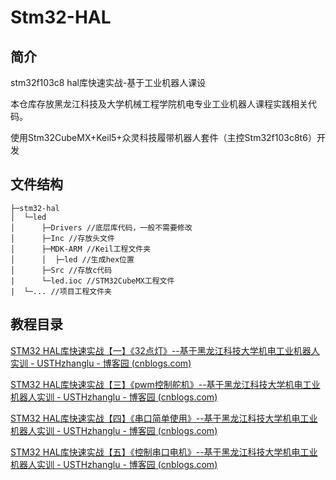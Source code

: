 # Stm32-HAL
## 简介

 stm32f103c8 hal库快速实战-基于工业机器人课设

本仓库存放黑龙江科技及大学机械工程学院机电专业工业机器人课程实践相关代码。

使用Stm32CubeMX+Keil5+众灵科技履带机器人套件（主控Stm32f103c8t6）开发

## 文件结构

```
├─stm32-hal
│  └─led
│      ├─Drivers //底层库代码，一般不需要修改
│      ├─Inc //存放头文件
│      ├─MDK-ARM //Keil工程文件夹
│      │  ├─led //生成hex位置
│      ├─Src //存放c代码
|	   └─led.ioc //STM32CubeMX工程文件     
|  └─... //项目工程文件夹
```

## 教程目录

[STM32 HAL库快速实战【一】《32点灯》--基于黑龙江科技大学机电工业机器人实训 - USTHzhanglu - 博客园 (cnblogs.com)](https://www.cnblogs.com/USTHzhanglu/p/15640624.html)

[STM32 HAL库快速实战【三】《pwm控制舵机》--基于黑龙江科技大学机电工业机器人实训 - USTHzhanglu - 博客园 (cnblogs.com)](https://www.cnblogs.com/USTHzhanglu/p/15643282.html)

[STM32 HAL库快速实战【四】《串口简单使用》--基于黑龙江科技大学机电工业机器人实训 - USTHzhanglu - 博客园 (cnblogs.com)](https://www.cnblogs.com/USTHzhanglu/p/15645877.html)

[STM32 HAL库快速实战【五】《控制串口电机》--基于黑龙江科技大学机电工业机器人实训 - USTHzhanglu - 博客园 (cnblogs.com)](https://www.cnblogs.com/USTHzhanglu/p/15649097.html)
